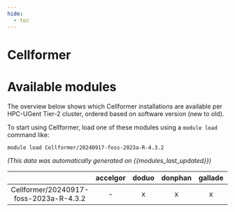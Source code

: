 ```yaml
---
hide:
  - toc
---
```


Cellformer
==========

# Available modules


The overview below shows which Cellformer installations are available per HPC-UGent Tier-2 cluster, ordered based on software version (new to old).

To start using Cellformer, load one of these modules using a `module load` command like:

```shell
module load Cellformer/20240917-foss-2023a-R-4.3.2
```

*(This data was automatically generated on {{modules_last_updated}})*  

| |accelgor|doduo|donphan|gallade|joltik|shinx|
| :---: | :---: | :---: | :---: | :---: | :---: | :---: |
|Cellformer/20240917-foss-2023a-R-4.3.2|-|x|x|x|-|x|
